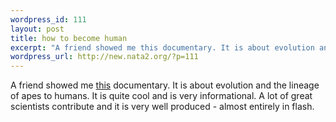 ```yaml
--- 
wordpress_id: 111
layout: post
title: how to become human
excerpt: "A friend showed me this documentary. It is about evolution and the lineage of apes to humans. It is quite cool and is very informational. A lot of great scientists contribute and it is very well produced - almost entirely in flash. "
wordpress_url: http://new.nata2.org/?p=111
---
```

A friend showed me <a href="http://www.becominghuman.org/">this</a> documentary. It is about evolution and the lineage of apes to humans. It is quite cool and is very informational. A lot of great scientists contribute and it is very well produced - almost entirely in flash. 
